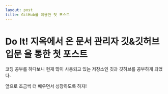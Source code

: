 ```yaml
---
layout: post
title: GitHub를 이용한 첫 포스트
---
```

# Do It! 지옥에서 온 문서 관리자 <strong>깃&깃허브 입문</strong> 을 통한 첫 포스트

코딩 공부를 하다보니 현재 많이 사용되고 있는 저장소인 깃과 깃허브를 공부하게 되었다.

앞으로 조금씩 더 배우면서 성장하도록 하자!
